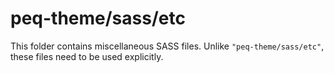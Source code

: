 # peq-theme/sass/etc

This folder contains miscellaneous SASS files. Unlike `"peq-theme/sass/etc"`, these files
need to be used explicitly.
